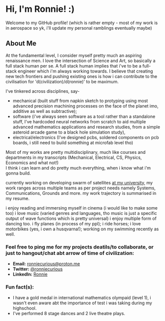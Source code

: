 
# Hi, I'm Ronnie! :)

Welcome to my GitHub profile! (which is rather empty - most of my work is in aerospace so yk, i'll update my personal ramblings eventually maybe)

## About Me

At the fundamental level, I consider myself pretty much an aspiring renaissance men. I love the intersection of Science and Art, so basically a full stack human per se. 
A full stack human implies that i've to be a full-stack engineer which i'm always working towards. 
I believe that creating new tech frontiers and pushing existing ones is how i can contribute to the civilisation for 'd(civilization)/d(ronnie)' to be maximum. 

I've tinkered across disciplines, say-
- mechanical (built stuff from napkin sketch to protyping using most advanced precision machining processes on the face of the planet imo, additive as well as subtractive); 
- software (i've always seen software as a tool rather than a standalone stuff, I've hardcoded neural networks from scratch to aid multiple advanced mathematics applications and                     research studies, from a simple asteroid arcade game to a black hole simulation study), 
- electrical/electronics (I've designed pcbs, soldered components on pcb boards, i still need to build something at microfab level tho)

Most of my works are pretty multidisciplinary, much like courses and departments in my transcripts (Mechanical, Electrical, CS, Physics, Economics and what not!)  
I think i can learn and do pretty much everything, when i know what i'm gonna build. 

currently working on developing swarm of satellites [at my university](https://www.colorado.edu/aerospace/academics/graduates/graduate-projects/2022-2023-projects/space-weather-atmospheric-reconfigurable), my work ranges across multiple teams as per project needs namely Systems, Communications, Grounds and more. 
my work trajectory is summarised in my resume. 

i enjoy reading and immersing myself in cinema (i would like to make some too) 
i love music (varied genres and languages, tho music is just a specific output of wave functions which is pretty universal) 
i enjoy multiple form of dancing too. 
i fly planes (in process of my ppl); i ride horses; i love motorbikes (yes, i own a husqvarna!); working on my swimming recently as well. 

### Feel free to ping me for my projects deatils/to collaborate, or just to hangout/chat abt arrow of time of civilization:

- **Email:** [ronniecurious@proton.me](mailto:ronniecurious@proton.me)
- **Twitter:** [@ronniecurious](https://twitter.com/ronniecurious)
- **LinkedIn:** [Ronnie](https://www.linkedin.com/in/rishabh-ronnie-rai-0887a3111/)


### Fun fact(s):

- I have a gold medal in international mathematics olympaid (level 1), i wasn't even aware abt the importance of test i was taking during my highschool.
- I've performed 8 stage dances and 2 live theatre plays. 
